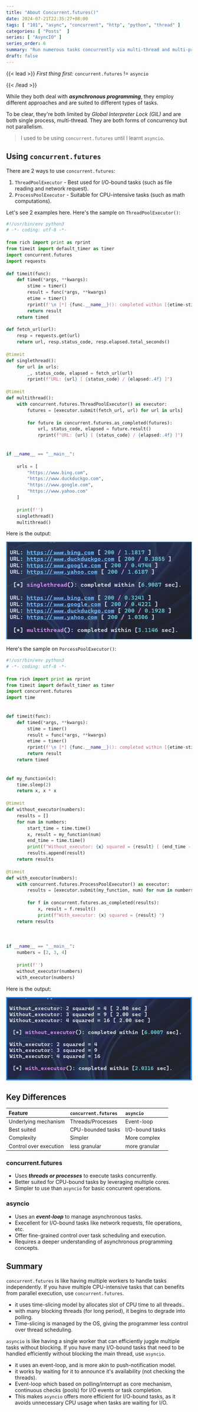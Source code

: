 ```yaml
---
title: "About Concurrent.futures()" 
date: 2024-07-21T22:35:27+08:00
tags: [ "101", "async", "concurrent", "http", "python", "thread" ]
categories: [ "Posts"  ]
series: [ "AsyncIO" ]
series_order: 6
summary: "Run numerous tasks concurrently via multi-thread and multi-process."
draft: false
---
```

{{< lead >}}
*First thing first:*  `concurrent.futures` != `asyncio`

{{< /lead >}}

While they both deal with ***asynchronous programming***, they employ different approaches and are suited to different types of tasks. 

To be clear, they're both limited by *Global Interpreter Lock (GIL)* and are both single process, multi-thread.
They are both forms of concurrency but not parallelism.

> I used to be using `concurrent.futures` until I learnt `asyncio`.

## Using `concurrent.futures`

There are 2 ways to use `concurrent.futures`:

 1. `ThreadPoolExecutor` - Best used for I/O-bound tasks (such as file reading and network request).
 1. `ProcessPoolExecutor` - Suitable for CPU-intensive tasks (such as math computations).

Let's see 2 examples here. Here's the sample on `ThreadPoolExecutor()`:

```python
#!/usr/bin/env python3
# -*- coding: utf-8 -*-

from rich import print as rprint
from timeit import default_timer as timer
import concurrent.futures
import requests

def timeit(func):
    def timed(*args, **kwargs):
        stime = timer()
        result = func(*args, **kwargs)
        etime = timer()
        rprint(f'\n [*] {func.__name__}(): completed within [{etime-stime:.4f} sec].\n ')
        return result
    return timed

def fetch_url(url):
    resp = requests.get(url)
    return url, resp.status_code, resp.elapsed.total_seconds()

@timeit
def singlethread():
    for url in urls:
        _, status_code, elapsed = fetch_url(url)
        rprint(f"URL: {url} [ {status_code} / {elapsed:.4f} ]")

@timeit
def multithread():
    with concurrent.futures.ThreadPoolExecutor() as executor:
        futures = [executor.submit(fetch_url, url) for url in urls]

        for future in concurrent.futures.as_completed(futures):
            url, status_code, elapsed = future.result()
            rprint(f"URL: {url} [ {status_code} / {elapsed:.4f} ]")


if __name__ == "__main__":

    urls = [
        "https://www.bing.com",
        "https://www.duckduckgo.com",
        "https://www.google.com",
        "https://www.yahoo.com"
    ]

    print(f'')
    singlethread()
    multithread()

```

Here is the output:

![](/posts/asyncio/concurrent/output1.png)


Here's the sample on `PorcessPoolExecutor()`:

```python
#!/usr/bin/env python3
# -*- coding: utf-8 -*-

from rich import print as rprint
from timeit import default_timer as timer
import concurrent.futures
import time


def timeit(func):
    def timed(*args, **kwargs):
        stime = timer()
        result = func(*args, **kwargs)
        etime = timer()
        rprint(f'\n [*] {func.__name__}(): completed within [{etime-stime:.4f} sec].\n ')
        return result
    return timed


def my_function(x):
    time.sleep(2)
    return x, x * x

@timeit
def without_executor(numbers):
    results = []
    for num in numbers:
        start_time = time.time()
        x, result = my_function(num)
        end_time = time.time()
        print(f"Without_executor: {x} squared = {result} [ {end_time - start_time:.2f} sec ]")
        results.append(result)
    return results

@timeit
def with_executor(numbers):
    with concurrent.futures.ProcessPoolExecutor() as executor:
        results = [executor.submit(my_function, num) for num in numbers]

        for f in concurrent.futures.as_completed(results):
            x, result = f.result()
            print(f"With_executor: {x} squared = {result} ")
    return results



if __name__ == "__main__":
    numbers = [2, 3, 4]

    print(f'')
    without_executor(numbers)
    with_executor(numbers)

```

Here is the output:

![](/posts/asyncio/concurrent/output2.png)

## Key Differences

| Feature | `concurrent.futures` | `asyncio` | 
| :------ | :------------------ | :-------- |
| Underlying mechanism | Threads/Processes | Event-loop |
| Best suited | CPU-bounded tasks | I/O-bound tasks |
| Complexity | Simpler | More complex |
| Control over execution | less granular | more granular |

### concurrent.futures

 - Uses ***threads or processes*** to execute tasks concurrently.
 - Better suited for CPU-bound tasks by leveraging multiple cores.
 - Simpler to use than `asyncio` for basic concurrent operations.

### asyncio

 - Uses an ***event-loop*** to manage asynchronous tasks.
 - Execellent for I/O-bound tasks like network requests, file operations, etc.
 - Offer fine-grained control over task scheduling and execution.
 - Requires a deeper understanding of asynchronous programming concepts.


## Summary

`concurrent.futures` is like having multiple workers to handle tasks independently. 
If you have multiple CPU-intensive tasks that can benefits from parallel execution, use `concurrent.futures`.

 - it uses time-slicing model by allocates slot of CPU time to all threads..
 - with many blocking threads (for long period), it begins to degrade into polling. 
 - Time-slicing is managed by the OS, giving the programmer less control over thread scheduling.

`asyncio` is like having a single worker that can efficiently juggle multiple tasks without blocking.
If you have many I/O-bound tasks that need to be handled efficiently without blocking the main thread, use `asyncio`.

 - it uses an event-loop, and is more akin to push-notification model.
 - it works by waiting for it to announce it's availability (not checking the threads).
 - Event-loop which based on polling/interrupt as core mechanism, continuous checks (pools) for I/O events or task completion.
 - This makes `asyncio` offers more efficient for I/O-bound tasks, as it avoids unnecessary CPU usage when tasks are waiting for I/O. 



